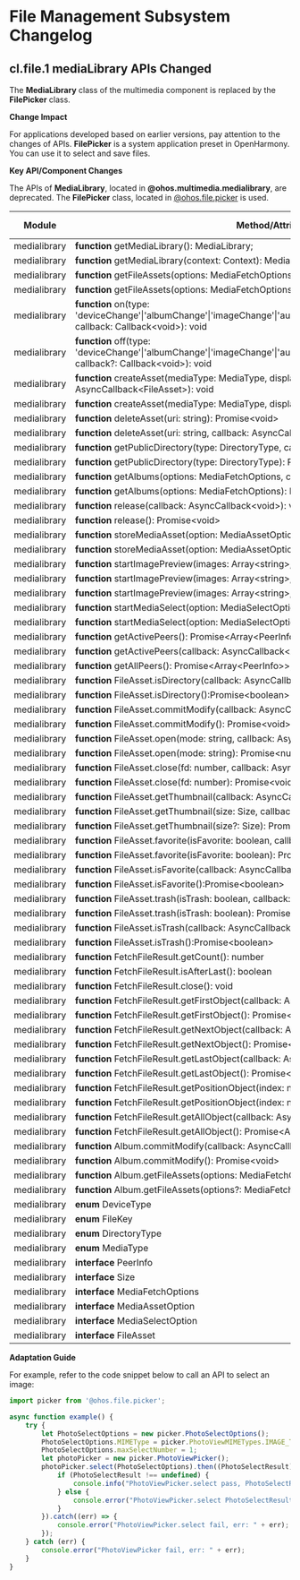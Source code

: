# File Management Subsystem Changelog

## cl.file.1 mediaLibrary APIs Changed

The **MediaLibrary** class of the multimedia component is replaced by the **FilePicker** class.

**Change Impact**

For applications developed based on earlier versions, pay attention to the changes of APIs. **FilePicker** is a system application preset in OpenHarmony. You can use it to select and save files.

**Key API/Component Changes**

The APIs of **MediaLibrary**, located in **@ohos.multimedia.medialibrary**, are deprecated. The **FilePicker** class, located in [@ohos.file.picker](https://gitee.com/openharmony/interface_sdk-js/blob/master/api/@ohos.file.picker.d.ts) is used.

| Module                   | Method/Attribute/Enum/Constant                                         | Change Type|
| ------------------------- | ------------------------------------------------------------ | -------- |
| medialibrary   |  **function** getMediaLibrary(): MediaLibrary; | Deprecated    |
| medialibrary   |  **function** getMediaLibrary(context: Context): MediaLibrary; | Deprecated    |
| medialibrary   |  **function** getFileAssets(options: MediaFetchOptions, callback: AsyncCallback\<FetchFileResult\>): void | Deprecated    |
| medialibrary   |  **function** getFileAssets(options: MediaFetchOptions): Promise\<FetchFileResult\> | Deprecated    |
| medialibrary   |  **function** on(type: 'deviceChange'\|'albumChange'\|'imageChange'\|'audioChange'\|'videoChange'\|'fileChange'\|'remoteFileChange', callback: Callback\<void\>): void | Deprecated    |
| medialibrary   |  **function** off(type: 'deviceChange'\|'albumChange'\|'imageChange'\|'audioChange'\|'videoChange'\|'fileChange'\|'remoteFileChange', callback?: Callback\<void\>): void | Deprecated    |
| medialibrary   |  **function** createAsset(mediaType: MediaType, displayName: string, relativePath: string, callback: AsyncCallback\<FileAsset\>): void | Deprecated    |
| medialibrary   |  **function** createAsset(mediaType: MediaType, displayName: string, relativePath: string): Promise\<FileAsset\> | Deprecated    |
| medialibrary   |  **function** deleteAsset(uri: string): Promise\<void\> | Deprecated    |
| medialibrary   |  **function** deleteAsset(uri: string, callback: AsyncCallback\<void\>): void | Deprecated    |
| medialibrary   |  **function** getPublicDirectory(type: DirectoryType, callback: AsyncCallback\<string\>): void | Deprecated    |
| medialibrary   |  **function** getPublicDirectory(type: DirectoryType): Promise\<string\> | Deprecated    |
| medialibrary   |  **function** getAlbums(options: MediaFetchOptions, callback: AsyncCallback\<Array\<Album\>\>): void | Deprecated    |
| medialibrary   |  **function** getAlbums(options: MediaFetchOptions): Promise\<Array\<Album\>\> | Deprecated    |
| medialibrary   |  **function** release(callback: AsyncCallback\<void\>): void  | Deprecated    |
| medialibrary   |  **function** release(): Promise\<void\> | Deprecated    |
| medialibrary   |  **function** storeMediaAsset(option: MediaAssetOption, callback: AsyncCallback\<string\>): void | Deprecated    |
| medialibrary   |  **function** storeMediaAsset(option: MediaAssetOption): Promise\<string\> | Deprecated    |
| medialibrary   |  **function** startImagePreview(images: Array\<string\>, index: number, callback: AsyncCallback\<void\>): void | Deprecated    |
| medialibrary   |  **function** startImagePreview(images: Array\<string\>, callback: AsyncCallback\<void\>): void | Deprecated    |
| medialibrary   |  **function** startImagePreview(images: Array\<string\>, index?: number): Promise\<void\> | Deprecated    |
| medialibrary   |  **function** startMediaSelect(option: MediaSelectOption, callback: AsyncCallback\<Array\<string\>\>): void | Deprecated    |
| medialibrary   |  **function** startMediaSelect(option: MediaSelectOption): Promise\<Array\<string\>\> | Deprecated    |
| medialibrary   |  **function** getActivePeers(): Promise\<Array\<PeerInfo\>\>; | Deprecated    |
| medialibrary   |  **function** getActivePeers(callback: AsyncCallback\<Array\<PeerInfo\>\>): void; | Deprecated    |
| medialibrary   |  **function** getAllPeers(): Promise\<Array\<PeerInfo\>\>; | Deprecated    |
| medialibrary   |  **function** FileAsset.isDirectory(callback: AsyncCallback\<boolean\>): void | Deprecated    |
| medialibrary   |  **function** FileAsset.isDirectory():Promise\<boolean\> | Deprecated    |
| medialibrary   |  **function** FileAsset.commitModify(callback: AsyncCallback\<void\>): void | Deprecated    |
| medialibrary   |  **function** FileAsset.commitModify(): Promise\<void\> | Deprecated    |
| medialibrary   |  **function** FileAsset.open(mode: string, callback: AsyncCallback\<number\>): void | Deprecated    |
| medialibrary   |  **function** FileAsset.open(mode: string): Promise\<number\> | Deprecated    |
| medialibrary   |  **function** FileAsset.close(fd: number, callback: AsyncCallback\<void\>): void | Deprecated    |
| medialibrary   |  **function** FileAsset.close(fd: number): Promise\<void\> | Deprecated    |
| medialibrary   |  **function** FileAsset.getThumbnail(callback: AsyncCallback\<image.PixelMap\>): void | Deprecated    |
| medialibrary   |  **function** FileAsset.getThumbnail(size: Size, callback: AsyncCallback\<image.PixelMap\>): void | Deprecated    |
| medialibrary   |  **function** FileAsset.getThumbnail(size?: Size): Promise\<image.PixelMap\> | Deprecated    |
| medialibrary   |  **function** FileAsset.favorite(isFavorite: boolean, callback: AsyncCallback\<void\>): void | Deprecated    |
| medialibrary   |  **function** FileAsset.favorite(isFavorite: boolean): Promise\<void\> | Deprecated    |
| medialibrary   |  **function** FileAsset.isFavorite(callback: AsyncCallback\<boolean\>): void | Deprecated    |
| medialibrary   |  **function** FileAsset.isFavorite():Promise\<boolean\>  | Deprecated    |
| medialibrary   |  **function** FileAsset.trash(isTrash: boolean, callback: AsyncCallback\<void\>): void | Deprecated    |
| medialibrary   |  **function** FileAsset.trash(isTrash: boolean): Promise\<void\> | Deprecated    |
| medialibrary   |  **function** FileAsset.isTrash(callback: AsyncCallback\<boolean\>): void | Deprecated    |
| medialibrary   |  **function** FileAsset.isTrash():Promise\<boolean\> | Deprecated    |
| medialibrary   |  **function** FetchFileResult.getCount(): number | Deprecated    |
| medialibrary   |  **function** FetchFileResult.isAfterLast(): boolean | Deprecated    |
| medialibrary   |  **function** FetchFileResult.close(): void | Deprecated    |
| medialibrary   |  **function** FetchFileResult.getFirstObject(callback: AsyncCallback\<FileAsset\>): void | Deprecated    |
| medialibrary   |  **function** FetchFileResult.getFirstObject(): Promise\<FileAsset\> | Deprecated    |
| medialibrary   |  **function** FetchFileResult.getNextObject(callback: AsyncCallback\<FileAsset\>): void | Deprecated    |
| medialibrary   |  **function** FetchFileResult.getNextObject(): Promise\<FileAsset\> | Deprecated    |
| medialibrary   |  **function** FetchFileResult.getLastObject(callback: AsyncCallback\<FileAsset\>): void | Deprecated    |
| medialibrary   |  **function** FetchFileResult.getLastObject(): Promise\<FileAsset\> | Deprecated    |
| medialibrary   |  **function** FetchFileResult.getPositionObject(index: number, callback: AsyncCallback\<FileAsset\>): void | Deprecated    |
| medialibrary   |  **function** FetchFileResult.getPositionObject(index: number): Promise\<FileAsset\> | Deprecated    |
| medialibrary   |  **function** FetchFileResult.getAllObject(callback: AsyncCallback\<Array\<FileAsset\>\>): void | Deprecated    |
| medialibrary   |  **function** FetchFileResult.getAllObject(): Promise\<Array\<FileAsset\>\> | Deprecated    |
| medialibrary   |  **function** Album.commitModify(callback: AsyncCallback\<void\>): void | Deprecated    |
| medialibrary   |  **function** Album.commitModify(): Promise\<void\> | Deprecated    |
| medialibrary   |  **function** Album.getFileAssets(options: MediaFetchOptions, callback: AsyncCallback\<FetchFileResult\>): void | Deprecated    |
| medialibrary   |  **function** Album.getFileAssets(options?: MediaFetchOptions): Promise\<FetchFileResult\> | Deprecated    |
| medialibrary   |  **enum** DeviceType | Deprecated    |
| medialibrary   |  **enum** FileKey | Deprecated    |
| medialibrary   |  **enum** DirectoryType | Deprecated    |
| medialibrary   |  **enum** MediaType | Deprecated    |
| medialibrary   |  **interface** PeerInfo | Deprecated    |
| medialibrary   |  **interface** Size  | Deprecated    |
| medialibrary   |  **interface** MediaFetchOptions | Deprecated    |
| medialibrary   |  **interface** MediaAssetOption | Deprecated    |
| medialibrary   |  **interface** MediaSelectOption | Deprecated    |
| medialibrary   |  **interface** FileAsset | Deprecated    |

**Adaptation Guide**

For example, refer to the code snippet below to call an API to select an image:

```js
import picker from '@ohos.file.picker';

async function example() {
    try {  
        let PhotoSelectOptions = new picker.PhotoSelectOptions();
        PhotoSelectOptions.MIMEType = picker.PhotoViewMIMETypes.IMAGE_TYPE;
        PhotoSelectOptions.maxSelectNumber = 1;
        let photoPicker = new picker.PhotoViewPicker();
        photoPicker.select(PhotoSelectOptions).then((PhotoSelectResult) => {
            if (PhotoSelectResult !== undefined) {
                console.info("PhotoViewPicker.select pass, PhotoSelectResult uri: " + JSON.stringify(PhotoSelectResult));
            } else {
                console.error("PhotoViewPicker.select PhotoSelectResult is undefined");
            }
        }).catch((err) => {
            console.error("PhotoViewPicker.select fail, err: " + err);
        });
    } catch (err) {
        console.error("PhotoViewPicker fail, err: " + err);
    }
}
```
